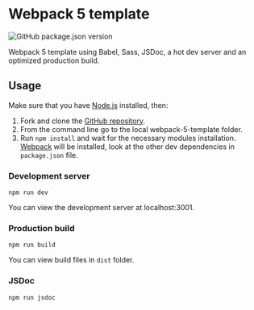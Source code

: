 # Webpack 5 template
![GitHub package.json version](https://img.shields.io/github/package-json/v/marcellosurdi/webpack5)

Webpack 5 template using Babel, Sass, JSDoc, a hot dev server and an optimized production build.

## Usage
Make sure that you have [Node.js](http://nodejs.org/) installed, then:
1. Fork and clone the [GitHub repository](https://github.com/marcellosurdi/webpack5).
2. From the command line go to the local webpack-5-template folder.
3. Run `npm install` and wait for the necessary modules installation. [Webpack](https://webpack.js.org/guides/installation/#root) will be installed, look at the other dev dependencies in `package.json` file.

### Development server
```
npm run dev
```
You can view the development server at localhost:3001.

### Production build
```
npm run build
```
You can view build files in `dist` folder.

### JSDoc
```
npm run jsdoc
```
